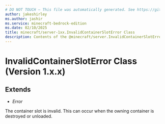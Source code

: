 ```yaml
---
# DO NOT TOUCH — This file was automatically generated. See https://github.com/mojang/minecraftapidocsgenerator to modify descriptions, examples, etc.
author: jakeshirley
ms.author: jashir
ms.service: minecraft-bedrock-edition
ms.date: 02/10/2025
title: minecraft/server-1xx.InvalidContainerSlotError Class
description: Contents of the @minecraft/server.InvalidContainerSlotError class (Version 1.x.x).
---
```

# InvalidContainerSlotError Class (Version 1.x.x)

## Extends
- *Error*

The container slot is invalid. This can occur when the owning container is destroyed or unloaded.
